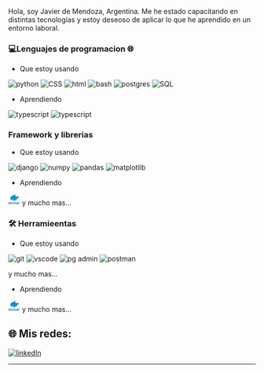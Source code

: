 Hola, soy Javier de Mendoza, Argentina. Me he estado capacitando en distintas tecnologías y estoy deseoso de aplicar lo que he aprendido en un entorno laboral.

### 💻Lenguajes de programacion 🌐

- Que estoy usando

<img src="https://user-images.githubusercontent.com/96395154/216854164-3c2b8353-b3a2-456c-b5e8-7dcddcfb252e.png" alt="python" height='32'> <img src="https://user-images.githubusercontent.com/96395154/216855616-d37178e1-ec4f-4333-b35f-33ff486cfa9e.png" alt="CSS" height='32'> <img src="https://user-images.githubusercontent.com/96395154/216855618-82b81379-5213-47c3-9b9b-553a79ca91cf.png" alt="html" height='32'> <img src="https://user-images.githubusercontent.com/96395154/216855621-bb044edc-1051-480a-87d0-7397a107694b.png" alt="bash" height='32'> <img src="https://user-images.githubusercontent.com/96395154/216856255-797c3bbe-acf6-4e00-8075-2a8a6c94f93c.png" alt="postgres" height='32'> <img src="https://github.com/JavierBrizuela/JavierBrizuela/assets/96395154/1e705a85-a548-42d2-81a5-571364d0e95d" alt="SQL" height='32'>

- Aprendiendo
<img src="https://github.com/JavierBrizuela/JavierBrizuela/assets/96395154/473f293d-da12-42c6-b81e-a5fd97b18f51" alt="typescript" height='60'> 
<img src="https://github.com/JavierBrizuela/JavierBrizuela/assets/96395154/38027064-e1f6-4bd7-b9c1-9ccd39bce919" alt="typescript" height='60'> 

### Framework y librerias

- Que estoy usando

<img src="https://user-images.githubusercontent.com/96395154/216859293-6dc2aa30-ea53-4e66-9014-67fb84d553e3.png" alt="django" height='38'> <img src="https://user-images.githubusercontent.com/96395154/216855615-2fdbb8e7-132d-4600-96d9-d9b7fa53e284.png" alt="numpy" height='32'> <img src="https://user-images.githubusercontent.com/96395154/216855614-32b0a5ed-83a2-4e5c-bfae-56a550f4088a.png" alt="pandas" height='32'> <img src="https://user-images.githubusercontent.com/96395154/216855624-70419bcb-d285-4612-9239-db777f7ebda9.png" alt="matplotlib" height='32'>

- Aprendiendo

[<img src="https://raw.githubusercontent.com/github/explore/80688e429a7d4ef2fca1e82350fe8e3517d3494d/topics/docker/docker.png" alt="docker logo" width="24">](https://www.docker.com/) y mucho mas...
### 🛠️ Herramieentas

- Que estoy usando

<img src="https://user-images.githubusercontent.com/96395154/216854163-f27672cc-7d54-48a5-9abb-9d7de539beae.png" alt="git" height='32'> <img src="https://user-images.githubusercontent.com/96395154/216857772-d637e41c-8757-4b0e-bd96-e5d49a8ccb81.png" alt="vscode" height='32'> <img src="https://user-images.githubusercontent.com/96395154/216855622-eba4e1b8-aa9b-43b5-8594-2ce7e8192a99.png" alt="pg admin" height='32'> <img src="https://github.com/JavierBrizuela/JavierBrizuela/assets/96395154/7a594cc8-549b-4c12-9dff-197b1468cbab" alt="postman" height='40'> 

y mucho mas...


- Aprendiendo

[<img src="https://raw.githubusercontent.com/github/explore/80688e429a7d4ef2fca1e82350fe8e3517d3494d/topics/docker/docker.png" alt="docker logo" width="24">](https://www.docker.com/) y mucho mas...

## 🌐 Mis redes:
[<img src="https://user-images.githubusercontent.com/96395154/216854140-a36df497-70e7-4688-aa38-aebc5510763d.png" alt="linkedIn" height="32">](https://linkedin.com/in/javier-brizuela1976)

---
<!--
### Mis redes 📫

Puedes encontrarme tocando el icono!

[<img src="https://user-images.githubusercontent.com/96395154/216854161-7a3c987c-e7b1-4f98-bef2-721ce2b5bba0.png" alt="github logo" height="38">](https://github.com/JavierBrizuela) 
[<img src='https://user-images.githubusercontent.com/96395154/216854140-a36df497-70e7-4688-aa38-aebc5510763d.png' alt='linkedin logo' height='38'>](https://www.linkedin.com/in/javier-brizuela1976/)
-->
